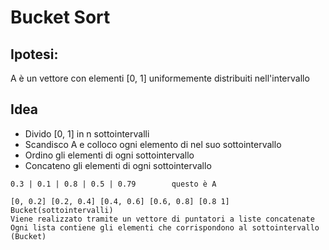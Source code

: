 # Bucket Sort
## Ipotesi: 
A è un vettore con elementi [0, 1] uniformemente distribuiti nell'intervallo

## Idea
- Divido [0, 1] in n sottointervalli
- Scandisco A e colloco ogni elemento di nel suo sottointervallo
- Ordino gli elementi di ogni sottointervallo
- Concateno gli elementi di ogni sottointervallo

```
0.3 | 0.1 | 0.8 | 0.5 | 0.79        questo è A

[0, 0.2] [0.2, 0.4] [0.4, 0.6] [0.6, 0.8] [0.8 1]   Bucket(sottointervalli)
Viene realizzato tramite un vettore di puntatori a liste concatenate
Ogni lista contiene gli elementi che corrispondono al sottointervallo (Bucket)
```